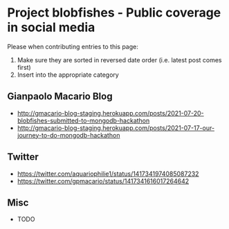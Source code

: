# Project blobfishes - Public coverage in social media

Please when contributing entries to this page:
1. Make sure they are sorted in reversed date order (i.e. latest post comes first)
2. Insert into the appropriate category

## Gianpaolo Macario Blog

* <http://gmacario-blog-staging.herokuapp.com/posts/2021-07-20-blobfishes-submitted-to-mongodb-hackathon>
* <http://gmacario-blog-staging.herokuapp.com/posts/2021-07-17-our-journey-to-do-mongodb-hackathon>

## Twitter

* <https://twitter.com/aquariophilie1/status/1417341974085087232>
* <https://twitter.com/gpmacario/status/1417341616017264642>

## Misc

* TODO

<!-- OEF -->